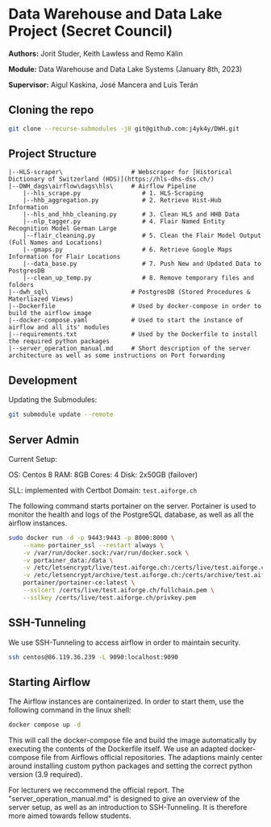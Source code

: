 # Data Warehouse and Data Lake Project (Secret Council)

**Authors:** Jorit Studer, Keith Lawless and Remo Kälin

**Module:** Data Warehouse and Data Lake Systems (January 8th, 2023)

**Supervisor:** Aigul Kaskina, José Mancera and Luis Terán


## Cloning the repo

````bash
git clone --recurse-submodules -j8 git@github.com:j4yk4y/DWH.git
````

## Project Structure

```
|--HLS-scraper\                   # Webscraper for [Historical Dictionary of Switzerland (HDS)](https://hls-dhs-dss.ch/)
|--DWH_dags\airflow\dags\hls\     # Airflow Pipeline
    |--hls_scrape.py                 # 1. HLS-Scraping
    |--hhb_aggregation.py            # 2. Retrieve Hist-Hub Information
    |--hls_and_hhb_cleaning.py       # 3. Clean HLS and HHB Data
    |--nlp_tagger.py                 # 4. Flair Named Entity Recognition Model German Large
    |--flair_cleaning.py             # 5. Clean the Flair Model Output (Full Names and Locations)
    |--gmaps.py                      # 6. Retrieve Google Maps Information for Flair Locations
    |--data_base.py                  # 7. Push New and Updated Data to PostgresDB
    |--clean_up_temp.py              # 8. Remove temporary files and folders
|--dwh_sql\                       # PostgresDB (Stored Procedures & Materliazed Views)
|--Dockerfile                     # Used by docker-compose in order to build the airflow image
|--docker-compose.yaml            # Used to start the instance of airflow and all its' modules
|--requirements.txt               # Used by the Dockerfile to install the required python packages
|--server_operation_manual.md     # Short description of the server architecture as well as some instructions on Port forwarding
```

## Development

Updating the Submodules:

````bash
git submodule update --remote
````

## Server Admin

Current Setup:

OS: Centos 8
RAM: 8GB
Cores: 4
Disk: 2x50GB (failover)

SLL: implemented with Certbot
Domain: `test.aiforge.ch`

The following command starts portainer on the server. Portainer is used to monitor the health and logs of the PostgreSQL database, as well as all the airflow instances.

````bash
sudo docker run -d -p 9443:9443 -p 8000:8000 \
    --name portainer_ssl --restart always \
    -v /var/run/docker.sock:/var/run/docker.sock \
    -v portainer_data:/data \
    -v /etc/letsencrypt/live/test.aiforge.ch:/certs/live/test.aiforge.ch:ro \
    -v /etc/letsencrypt/archive/test.aiforge.ch:/certs/archive/test.aiforge.ch:ro \
    portainer/portainer-ce:latest \
    --sslcert /certs/live/test.aiforge.ch/fullchain.pem \
    --sslkey /certs/live/test.aiforge.ch/privkey.pem
````

## SSH-Tunneling

We use SSH-Tunneling to access airflow in order to maintain security.

````bash
ssh centos@86.119.36.239 -L 9090:localhost:9090
````

## Starting Airflow

The Airflow instances are containerized. In order to start them, use the following command in the linux shell:

````bash
docker compose up -d
````

This will call the docker-compose file and build the image automatically by executing the contents of the Dockerfile itself. We use an adapted docker-compose file from Airflows official repositories. The adaptions mainly center around installing custom python packages and setting the correct python version (3.9 required).

For lecturers we reccommend the official report. The "server_operation_manual.md" is designed to give an overview of the server setup, as well as an introduction to SSH-Tunneling. It is therefore more aimed towards fellow students. 

